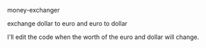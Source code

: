 money-exchanger

exchange dollar to euro and euro to dollar

I'll edit the code when the worth of the euro and dollar will change.
